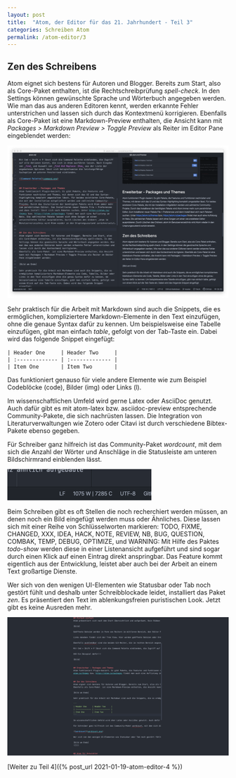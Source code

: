 ```yaml
---
layout: post
title:  "Atom, der Editor für das 21. Jahrhundert - Teil 3"
categories: Schreiben Atom
permalink: /atom-editor/3
---
```


## Zen des Schreibens
Atom eignet sich bestens für Autoren und Blogger. Bereits zum Start, also als Core-Paket enthalten, ist die Rechtschreibprüfung _spell-check_. In den Settings können gewünschte Sprache und Wörterbuch angegeben werden. Wie man das aus anderen Editoren kennt, werden erkannte Fehler unterstrichen und lassen sich durch das Kontextmenü korrigieren.
Ebenfalls als Core-Paket  ist eine Markdown-Preview enthalten, die Ansicht kann mit _Packages > Markdown Preview > Toggle Preview_ als Reiter im Editor Pane eingeblendet werden:

![Markdown Preview](/images/atom-editor/markdown-preview.png)

Sehr praktisch für die Arbeit mit Markdown sind auch die Snippets, die es ermöglichen, kompliziertere Markdown-Elemente in den Text einzufügen, ohne die genaue Syntax dafür zu kennen. Um beispielsweise eine Tabelle einzufügen, gibt man einfach _table_, gefolgt von der Tab-Taste ein. Dabei wird das folgende Snippet eingefügt:

```
| Header One     | Header Two     |
| :------------- | :------------- |
| Item One       | Item Two       |
```

Das funktioniert genauso für viele andere Elemente wie zum Beispiel Codeblöcke (code), Bilder (img) oder Links (l).

Im wissenschaftlichen Umfeld wird gerne Latex oder AsciiDoc genutzt. Auch dafür gibt es mit atom-latex bzw. asciidoc-preview entsprechende Community-Pakete, die sich nachrüsten lassen. Die Integration von Literaturverwaltungen wie Zotero oder Citavi ist durch verschiedene Bibtex-Pakete ebenso gegeben.

Für Schreiber ganz hilfreich ist das Community-Paket _wordcount_, mit dem sich die Anzahl der Wörter und Anschläge in die Statusleiste am unteren Bildschirmrand einblenden lässt.

![wordcount](/images/atom-editor/wordcount.png)

Beim Schreiben gibt es oft Stellen die noch recherchiert werden müssen, an denen noch ein Bild eingefügt werden muss oder Ähnliches. Diese lassen sich mit einer Reihe von Schlüsselworten markieren: TODO, FIXME, CHANGED, XXX, IDEA, HACK, NOTE, REVIEW, NB, BUG, QUESTION, COMBAK, TEMP, DEBUG, OPTIMIZE, und WARNING: Mit Hilfe des Paktes _todo-show_ werden diese in einer Listenansicht aufgeführt und sind sogar durch einen Klick auf einen Eintrag direkt anspringbar. Das Feature kommt eigentlich aus der Entwicklung, leistet aber auch bei der Arbeit an einem Text großartige Dienste.

Wer sich von den wenigen UI-Elementen wie Statusbar oder Tab noch gestört fühlt und deshalb unter Schreibblockade leidet, installiert das Paket _zen_. Es präsentiert den Text im ablenkungsfreien puristischen Look. Jetzt gibt es keine Ausreden mehr.

![zen](/images/atom-editor/zen.png)

[Weiter zu Teil 4]({% post_url 2021-01-19-atom-editor-4 %})
